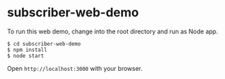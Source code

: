 # subscriber-web-demo
To run this web demo, change into the root directory and run as Node app.
```shell
$ cd subscriber-web-demo
$ npm install
$ node start
```
Open `http://localhost:3000` with your browser.